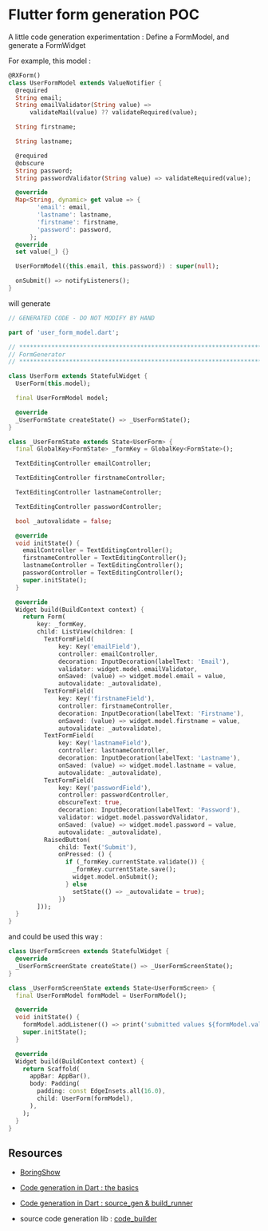 # Flutter form generation POC

A little code generation experimentation : Define a FormModel, and generate a FormWidget

For example, this model : 

```dart
@RXForm()
class UserFormModel extends ValueNotifier {
  @required
  String email;
  String emailValidator(String value) =>
      validateMail(value) ?? validateRequired(value);

  String firstname;

  String lastname;

  @required
  @obscure
  String password;
  String passwordValidator(String value) => validateRequired(value);

  @override
  Map<String, dynamic> get value => {
        'email': email,
        'lastname': lastname,
        'firstname': firstname,
        'password': password,
      };
  @override
  set value(_) {}

  UserFormModel({this.email, this.password}) : super(null);

  onSubmit() => notifyListeners();
}
```

will generate

```dart
// GENERATED CODE - DO NOT MODIFY BY HAND

part of 'user_form_model.dart';

// **************************************************************************
// FormGenerator
// **************************************************************************

class UserForm extends StatefulWidget {
  UserForm(this.model);

  final UserFormModel model;

  @override
  _UserFormState createState() => _UserFormState();
}

class _UserFormState extends State<UserForm> {
  final GlobalKey<FormState> _formKey = GlobalKey<FormState>();

  TextEditingController emailController;

  TextEditingController firstnameController;

  TextEditingController lastnameController;

  TextEditingController passwordController;

  bool _autovalidate = false;

  @override
  void initState() {
    emailController = TextEditingController();
    firstnameController = TextEditingController();
    lastnameController = TextEditingController();
    passwordController = TextEditingController();
    super.initState();
  }

  @override
  Widget build(BuildContext context) {
    return Form(
        key: _formKey,
        child: ListView(children: [
          TextFormField(
              key: Key('emailField'),
              controller: emailController,
              decoration: InputDecoration(labelText: 'Email'),
              validator: widget.model.emailValidator,
              onSaved: (value) => widget.model.email = value,
              autovalidate: _autovalidate),
          TextFormField(
              key: Key('firstnameField'),
              controller: firstnameController,
              decoration: InputDecoration(labelText: 'Firstname'),
              onSaved: (value) => widget.model.firstname = value,
              autovalidate: _autovalidate),
          TextFormField(
              key: Key('lastnameField'),
              controller: lastnameController,
              decoration: InputDecoration(labelText: 'Lastname'),
              onSaved: (value) => widget.model.lastname = value,
              autovalidate: _autovalidate),
          TextFormField(
              key: Key('passwordField'),
              controller: passwordController,
              obscureText: true,
              decoration: InputDecoration(labelText: 'Password'),
              validator: widget.model.passwordValidator,
              onSaved: (value) => widget.model.password = value,
              autovalidate: _autovalidate),
          RaisedButton(
              child: Text('Submit'),
              onPressed: () {
                if (_formKey.currentState.validate()) {
                  _formKey.currentState.save();
                  widget.model.onSubmit();
                } else
                  setState(() => _autovalidate = true);
              })
        ]));
  }
}
```

and could be used this way : 

```dart
class UserFormScreen extends StatefulWidget {
  @override
  _UserFormScreenState createState() => _UserFormScreenState();
}

class _UserFormScreenState extends State<UserFormScreen> {
  final UserFormModel formModel = UserFormModel();

  @override
  void initState() {
    formModel.addListener(() => print('submitted values ${formModel.values}'));
    super.initState();
  }

  @override
  Widget build(BuildContext context) {
    return Scaffold(
      appBar: AppBar(),
      body: Padding(
        padding: const EdgeInsets.all(16.0),
        child: UserForm(formModel),
      ),
    );
  }
}
```

## Resources

- [BoringShow](https://www.youtube.com/watch?v=mYDFOdl-aWM)
- [Code generation in Dart : the basics](https://medium.com/flutter-community/part-1-code-generation-in-dart-the-basics-3127f4c842cc)
- [Code generation in Dart : source_gen & build_runner](https://medium.com/flutter-community/part-2-code-generation-in-dart-annotations-source-gen-and-build-runner-bbceee28697b)

- source code generation lib : [code_builder](https://pub.dartlang.org/packages/code_builder)